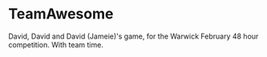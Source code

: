 TeamAwesome
===========

David, David and David (Jameie)'s game, for the Warwick February 48 hour competition. With team time. 